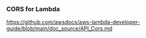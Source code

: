 ### CORS for Lambda
https://github.com/awsdocs/aws-lambda-developer-guide/blob/main/doc_source/API_Cors.md
